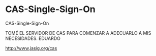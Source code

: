 # CAS-Single-Sign-On
CAS-Single-Sign-On


TOMÉ EL SERVIDOR DE CAS PARA COMENZAR A ADECUARLO A MIS NECESIDADES.
EDUARDO

<http://www.jasig.org/cas>
